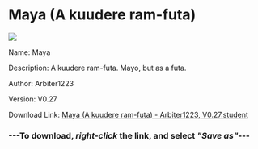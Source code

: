 # Maya (A kuudere ram-futa)

<img src = "https://raw.githubusercontent.com/Arbiter1223/Koukou-Gurashi-Custom-Students/master/Students/Files/Maya%20(A%20kuudere%20ram-futa).png">

Name: Maya

Description: A kuudere ram-futa. Mayo, but as a futa.

Author: Arbiter1223

Version: V0.27

Download Link: <a href="https://raw.githubusercontent.com/Arbiter1223/Koukou-Gurashi-Custom-Students/master/Students/Files/Maya%20(A%20kuudere%20ram-futa)%20-%20Arbiter1223%2C%20V0.27.student">Maya (A kuudere ram-futa) - Arbiter1223, V0.27.student</a>

### ---**To download, _right-click_ the link, and select _"Save as"_**---

